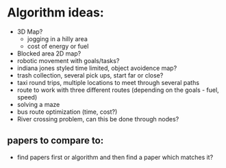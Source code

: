 # Algorithm ideas: 
- 3D Map?
   - jogging in a hilly area
   - cost of energy or fuel 
- Blocked area 2D map?
- robotic movement with goals/tasks?
- indiana jones styled time limited, object avoidence map?
- trash collection, several pick ups, start far or close?
- taxi round trips, multiple locations to meet through several paths
- route to work with three different routes (depending on the goals - fuel, speed)
- solving a maze
- bus route optimization (time, cost?)
- River crossing problem, can this be done through nodes?

## papers to compare to:
- find papers first or algorithm and then find a paper which matches it?
